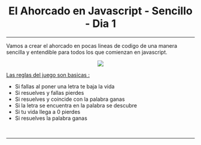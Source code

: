 # <div align="center">El Ahorcado en Javascript - Sencillo - Dia 1 </div>  
 ----

Vamos a crear el ahorcado en pocas lineas de codigo de una manera sencilla y entendible para todos los que comienzan en javascript.  
  

<div align="center">
<img src="https://cdn.discordapp.com/attachments/960933422363209800/1003767917294391486/unknown.png" align="center" height="" width="" />
</div>  
  

<ins>Las reglas del juego son basicas :
</ins>  
  

- Si fallas al poner una letra te baja la vida 
- Si resuelves y fallas pierdes
- Si resuelves y coincide con la palabra ganas 
- Si la letra se encuentra en la palabra se descubre
- Si tu vida llega a 0 pierdes
- Si resuelves la palabra ganas

<br />

----

